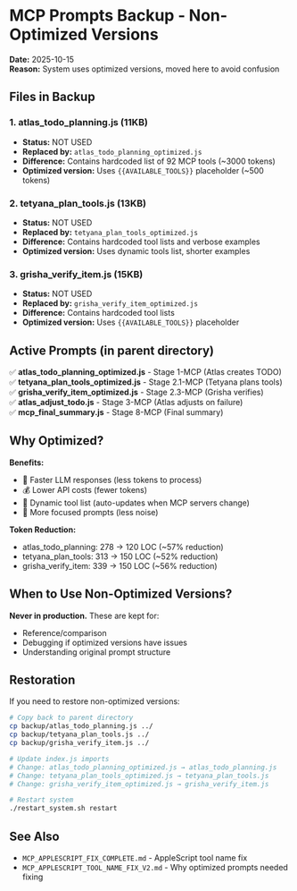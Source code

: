 # MCP Prompts Backup - Non-Optimized Versions

**Date:** 2025-10-15  
**Reason:** System uses optimized versions, moved here to avoid confusion

## Files in Backup

### 1. atlas_todo_planning.js (11KB)
- **Status:** NOT USED
- **Replaced by:** `atlas_todo_planning_optimized.js`
- **Difference:** Contains hardcoded list of 92 MCP tools (~3000 tokens)
- **Optimized version:** Uses `{{AVAILABLE_TOOLS}}` placeholder (~500 tokens)

### 2. tetyana_plan_tools.js (13KB)
- **Status:** NOT USED
- **Replaced by:** `tetyana_plan_tools_optimized.js`
- **Difference:** Contains hardcoded tool lists and verbose examples
- **Optimized version:** Uses dynamic tools list, shorter examples

### 3. grisha_verify_item.js (15KB)
- **Status:** NOT USED
- **Replaced by:** `grisha_verify_item_optimized.js`
- **Difference:** Contains hardcoded tool lists
- **Optimized version:** Uses `{{AVAILABLE_TOOLS}}` placeholder

## Active Prompts (in parent directory)

✅ **atlas_todo_planning_optimized.js** - Stage 1-MCP (Atlas creates TODO)  
✅ **tetyana_plan_tools_optimized.js** - Stage 2.1-MCP (Tetyana plans tools)  
✅ **grisha_verify_item_optimized.js** - Stage 2.3-MCP (Grisha verifies)  
✅ **atlas_adjust_todo.js** - Stage 3-MCP (Atlas adjusts on failure)  
✅ **mcp_final_summary.js** - Stage 8-MCP (Final summary)

## Why Optimized?

**Benefits:**
- 🚀 Faster LLM responses (less tokens to process)
- 💰 Lower API costs (fewer tokens)
- 🔄 Dynamic tool list (auto-updates when MCP servers change)
- 🎯 More focused prompts (less noise)

**Token Reduction:**
- atlas_todo_planning: 278 → 120 LOC (~57% reduction)
- tetyana_plan_tools: 313 → 150 LOC (~52% reduction)
- grisha_verify_item: 339 → 150 LOC (~56% reduction)

## When to Use Non-Optimized Versions?

**Never in production.** These are kept for:
- Reference/comparison
- Debugging if optimized versions have issues
- Understanding original prompt structure

## Restoration

If you need to restore non-optimized versions:

```bash
# Copy back to parent directory
cp backup/atlas_todo_planning.js ../
cp backup/tetyana_plan_tools.js ../
cp backup/grisha_verify_item.js ../

# Update index.js imports
# Change: atlas_todo_planning_optimized.js → atlas_todo_planning.js
# Change: tetyana_plan_tools_optimized.js → tetyana_plan_tools.js
# Change: grisha_verify_item_optimized.js → grisha_verify_item.js

# Restart system
./restart_system.sh restart
```

## See Also

- `MCP_APPLESCRIPT_FIX_COMPLETE.md` - AppleScript tool name fix
- `MCP_APPLESCRIPT_TOOL_NAME_FIX_V2.md` - Why optimized prompts needed fixing
